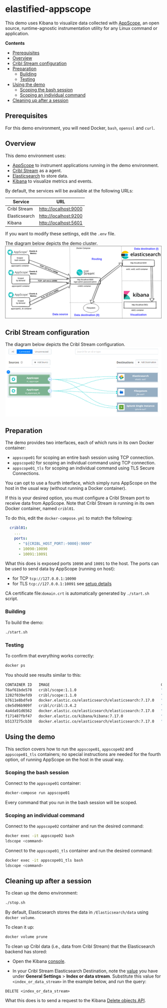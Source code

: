 <h1> elastified-appscope </h1>

This demo uses Kibana to visualize data collected with [AppScope](https://github.com/criblio/appscope), an open source, runtime-agnostic instrumentation utility for any Linux command or application.

**Contents**

- [Prerequisites](#prerequisites)
- [Overview](#overview)
- [Cribl Stream configuration](#cribl-stream-configuration)
- [Preparation](#preparation)
  - [Building](#building)
  - [Testing](#testing)
- [Using the demo](#using-the-demo)
  - [Scoping the bash session](#scoping-the-bash-session)
  - [Scoping an individual command](#scoping-an-individual-command)
- [Cleaning up after a session](#cleaning-up-after-a-session)

## Prerequisites

For this demo environment, you will need Docker, `bash`, `openssl` and `curl`.

## Overview

This demo environment uses:

- [AppScope](https://appscope.dev/) to instrument applications running in the demo environment.
- [Cribl Stream](https://cribl.io/stream/) as a agent.
- [Elasticsearch](https://www.elastic.co/Elasticsearch/) to store data.
- [Kibana](https://www.elastic.co/products/kibana) to visualize metrics and events.

By default, the services will be available at the following URLs:

|Service|URL|
|-------|---|
|Cribl Stream|[http://localhost:9000](http://localhost:9000)|
|Elasticsearch|[http://localhost:9200](http://localhost:9200)|
|Kibana|[http://localhost:5601](http://localhost:5601)|

If you want to modify these settings, edit the `.env` file.

The diagram below depicts the demo cluster.
![Schema_overall](schema.png)

## Cribl Stream configuration

The diagram below depicts the Cribl Stream configuration.
![Schema_stream](stream.png)

## Preparation

The demo provides two interfaces, each of which runs in its own Docker container:

- `appscope01` for scoping an entire bash session using TCP connection.
- `appscope02` for scoping an individual command using TCP connection.
- `appscope01_tls` for scoping an individual command using TLS Secure Connections.

You can opt to use a fourth interface, which simply runs AppScope on the host in the usual way (without running a Docker container).

If this is your desired option, you must configure a Cribl Stream port to receive data from AppScope. Note that Cribl Stream _is_ running in its own Docker container, named `cribl01`.

To do this, edit the `docker-compose.yml` to match the following:

```yml
  cribl01:
    ...
    ports:
      - "${CRIBL_HOST_PORT:-9000}:9000"
      - 10090:10090
      - 10091:10091
```

What this does is exposed ports `10090` and `10091` to the host. The ports can be used to send data by AppScope
(running on host):

- for TCP `tcp://127.0.0.1:10090`
- for TLS `tcp://127.0.0.1:10091` see [setup details](https://appscope.dev/docs/tls/#using-tls-for-secure-connections)

CA certificate file:`domain.crt` is automatically generated by `./start.sh` script.

### Building

To build the demo:

```bash
./start.sh
```

### Testing

To confirm that everything works correctly:

```bash
docker ps
```

You should see results similar to this:

```bash
CONTAINER ID   IMAGE                                                  COMMAND                  CREATED         STATUS         PORTS                                                 NAMES
76af61bde578   cribl/scope:1.1.0                                      "bash"                   4 seconds ago   Up 2 seconds                                                         appscope01_tls
1282f039efd9   cribl/scope:1.1.0                                      "bash"                   4 seconds ago   Up 2 seconds                                                         appscope02
b7611e8bdfe9   docker.elastic.co/elasticsearch/elasticsearch:7.17.0   "/bin/tini -- /usr/l…"   4 seconds ago   Up 2 seconds   9200/tcp, 9300/tcp                                    es03
c8e5d96b909f   cribl/cribl:3.4.2                                      "/sbin/entrypoint.sh…"   4 seconds ago   Up 2 seconds   0.0.0.0:9000->9000/tcp, :::9000->9000/tcp             cribl01
4a4da91d6562   docker.elastic.co/elasticsearch/elasticsearch:7.17.0   "/bin/tini -- /usr/l…"   4 seconds ago   Up 2 seconds   9200/tcp, 9300/tcp                                    es02
f171487fbf47   docker.elastic.co/kibana/kibana:7.17.0                 "/bin/tini -- /usr/l…"   4 seconds ago   Up 2 seconds   0.0.0.0:5601->5601/tcp, :::5601->5601/tcp             kib01
b5137275cb38   docker.elastic.co/elasticsearch/elasticsearch:7.17.0   "/bin/tini -- /usr/l…"   4 seconds ago   Up 2 seconds   0.0.0.0:9200->9200/tcp, :::9200->9200/tcp, 9300/tcp   es01
```

## Using the demo

This section covers how to run the `appscope01`, `appscope02` and `appscope01_tls` containers; no special instructions are needed for the fourth option, of running AppScope on the host in the usual way.

### Scoping the bash session

Connect to the `appscope01` container:

```bash
docker-compose run appscope01
```

Every command that you run in the bash session will be scoped.

### Scoping an individual command

Connect to the `appscope02` container and run the desired command:

```bash
docker exec -it appscope02 bash
ldscope <command>
```

Connect to the `appscope01_tls` container and run the desired command:

```bash
docker exec -it appscope01_tls bash
ldscope <command>
```

## Cleaning up after a session

To clean up the demo environment:

```bash
./stop.sh
```

By default, Elasticsearch stores the data in `/Elasticsearch/data` using `docker volume`.

To clean it up:

```bash
docker volume prune
```

To clean up Cribl data (i.e., data from Cribl Stream) that the Elasticsearch backend has stored:

- Open the Kibana [console](https://www.elastic.co/guide/en/kibana/current/console-kibana.html).

- In your Cribl Stream Elasticsearch Destination, note the [value](https://docs.cribl.io/stream/destinations-elastic/#general-settings) you have under **General Settings** > **Index or data stream**. Substitute this value for `<index_or_data_stream>` in the example below, and run the query:

```Shell
DELETE <index_or_data_stream>
```

What this does is to send a request to the Kibana [Delete objects API](https://www.elastic.co/guide/en/kibana/current/saved-objects-api-delete.html).
